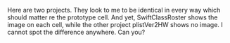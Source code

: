 Here are two projects. They look to me to be identical in every way which should matter re 
the prototype cell. And yet, SwiftClassRoster shows the image on each cell, while the other 
project plistVer2HW shows no image. I cannot spot the difference anywhere. Can you? 
